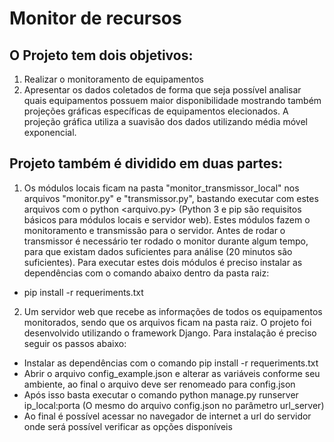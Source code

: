 # Monitor de recursos

##  O Projeto tem dois objetivos: 
1) Realizar o monitoramento de equipamentos 
2) Apresentar os dados coletados de forma que seja possível analisar quais equipamentos possuem maior disponibilidade mostrando também projeções gráficas específicas de equipamentos elecionados. A projeção gráfica utiliza a suavisão dos dados utilizando média móvel exponencial.

## Projeto também é dividido em duas partes: 
1) Os módulos locais ficam na pasta "monitor_transmissor_local" nos arquivos "monitor.py" e "transmissor.py", bastando executar com estes arquivos com o python <arquivo.py> (Python 3 e pip são requisitos básicos para módulos locais e servidor web). 
Estes módulos fazem o monitoramento e transmissão para o servidor. Antes de rodar o transmissor é necessário ter rodado o monitor durante algum tempo, para que existam dados suficientes para análise (20 minutos são suficientes). Para executar estes dois módulos é preciso instalar as  dependências com o comando abaixo dentro da pasta raiz:
- pip install -r requeriments.txt

2) Um servidor web que recebe as informações de todos os equipamentos monitorados, sendo que os arquivos ficam na pasta raiz. O projeto foi desenvolvido utilizando o framework Django. Para instalação é preciso seguir os passos abaixo:

- Instalar as dependências com o comando pip install -r requeriments.txt
- Abrir o arquivo config_example.json e alterar as variáveis conforme seu ambiente, ao final o arquivo deve ser renomeado para config.json
- Após isso basta executar o comando python manage.py runserver ip_local:porta (O mesmo do arquivo config.json no parâmetro url_server)
- Ao final é possível acessar no navegador de internet a url do servidor onde será possível verificar as opções disponíveis